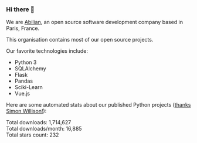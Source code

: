 ### Hi there 👋

We are [Abilian](https://abilian.com/), an open source software development company based in Paris, France.

This organisation contains most of our open source projects.

Our favorite technologies include:

- Python 3
- SQLAlchemy
- Flask
- Pandas
- Sciki-Learn
- Vue.js

Here are some automated stats about our published Python projects
([thanks Simon Willison!][sw-post]):

<!--marker-->
Total downloads: 1,714,627<br>
Total downloads/month: 16,885<br>
Total stars count: 232
<!--end-->

[sw-post]: https://simonwillison.net/2020/Jul/10/self-updating-profile-readme/